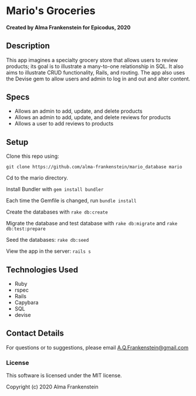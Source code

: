 # Mario's Groceries

#### Created by Alma Frankenstein for Epicodus, 2020

## Description

This app imagines a specialty grocery store that allows users to review products; its goal is to illustrate a many-to-one relationship in SQL. It also aims to illustrate CRUD functionality, Rails, and routing.
The app also uses the Devise gem to allow users and admin to log in and out and alter content.

## Specs

* Allows an admin to add, update, and delete products
* Allows an admin to add, update, and delete reviews for products
* Allows a user to add reviews to products

## Setup

Clone this repo using:

```git clone https://github.com/alma-frankenstein/mario_database mario```

Cd to the mario directory.

Install Bundler with ```gem install bundler```

Each time the Gemfile is changed, run ```bundle install```

Create the databases with ```rake db:create```

Migrate the database and test database with ```rake db:migrate``` and ```rake db:test:prepare```

Seed the databases: ```rake db:seed```

View the app in the server: ```rails s```

## Technologies Used

* Ruby
* rspec
* Rails
* Capybara
* SQL
* devise

## Contact Details

For questions or to suggestions, please email A.Q.Frankenstein@gmail.com

### License

This software is licensed under the MIT license.

Copyright (c) 2020 Alma Frankenstein